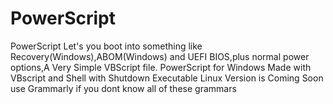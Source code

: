 # PowerScript
PowerScript Let's you boot into something like Recovery(Windows),ABOM(Windows) and UEFI BIOS,plus normal power options,A Very Simple VBScript file.
PowerScript for Windows
Made with VBscript and Shell with Shutdown Executable
Linux Version is Coming Soon
use Grammarly if you dont know all of these grammars
